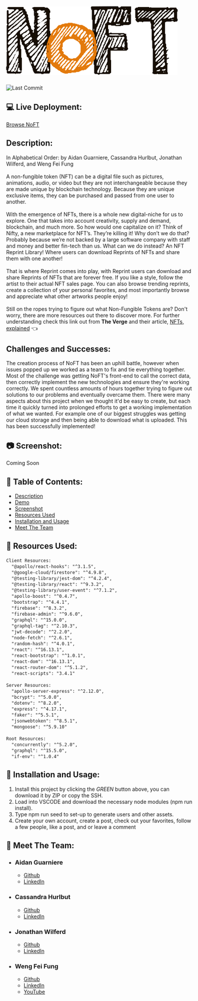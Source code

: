 ![image](docs/noftFULL2.png)
====
![Last Commit](https://img.shields.io/github/last-commit/Siphon880gh/reprint/master)

:computer: Live Deployment:
---
[Browse NoFT](https://reprint-media.herokuapp.com/)

Description:
---
In Alphabetical Order: by Aidan Guarniere, Cassandra Hurlbut, Jonathan Wilferd, and Weng Fei Fung
<br>
<br>
A non-fungible token (NFT) can be a digital file such as pictures, animations, audio, or video but they are not interchangeable because they are made unique by blockchain technology. Because they are unique exclusive items, they can be purchased and passed from one user to another. 
<br>
<br>
With the emergence of NFTs, there is a whole new digital-niche for us to explore. One that takes into account creativity, supply and demand, blockchain, and much more. So how would one capitalize on it? Think of Nifty, a new marketplace for NFT’s. They’re killing it! Why don’t we do that? Probably because we’re not backed by a large software company with staff and money and better fin-tech than us. What can we do instead? An NFT Reprint Library! Where users can download Reprints of NFTs and share them with one another!
<br>
<br>
That is where Reprint comes into play, with Reprint users can download and share Reprints of NFTs that are forever free. If you like a style, follow the artist to their actual NFT sales page. You can also browse trending reprints, create a collection of your personal favorites, and most importantly browse and appreciate what other artworks people enjoy!
<br>
<br>
Still on the ropes trying to figure out what Non-Fungible Tokens are? Don't worry, there are more resources out there to discover more. For further understanding check this link out from **The Verge** and their article, [NFTs, explained](https://www.theverge.com/22310188/nft-explainer-what-is-blockchain-crypto-art-faq) :point_left:

Challenges and Successes:
---
The creation process of NoFT has been an uphill battle, however when issues popped up we worked as a team to fix and tie everything together. Most of the challenge was getting NoFT's front-end to call the correct data, then correctly implement the new technologies and ensure they're working correctly. We spent countless amounts of hours together trying to figure out solutions to our problems and eventually overcame them. There were many aspects about this project when we thought it'd be easy to create, but each time it quickly turned into prolonged efforts to get a working implementation of what we wanted. For example one of our biggest struggles was getting our cloud storage and then being able to download what is uploaded. This has been successfully implemented!

:camera: Screenshot:
---
Coming Soon

:open_file_folder: Table of Contents:
---
- [Description](#description)
- [Demo](#computer-demo)
- [Screenshot](#camera-screenshot)
- [Resources Used](#floppy_disk-resources-used)
- [Installation and Usage](#minidisc-installation-and-usage)
- [Meet The Team](#e-mail-meet-the-team)

## :floppy_disk: Resources Used:
    Client Resources:
      "@apollo/react-hooks": "^3.1.5",
      "@google-cloud/firestore": "^4.9.8",
      "@testing-library/jest-dom": "^4.2.4",
      "@testing-library/react": "^9.3.2",
      "@testing-library/user-event": "^7.1.2",
      "apollo-boost": "^0.4.7",
      "bootstrap": "^4.4.1",
      "firebase": "^8.3.2",
      "firebase-admin": "^9.6.0",
      "graphql": "^15.0.0",
      "graphql-tag": "^2.10.3",
      "jwt-decode": "^2.2.0",
      "node-fetch": "^2.6.1",
      "random-hash": "^4.0.1",
      "react": "^16.13.1",
      "react-bootstrap": "^1.0.1",
      "react-dom": "^16.13.1",
      "react-router-dom": "^5.1.2",
      "react-scripts": "3.4.1"
    
    Server Resources:
      "apollo-server-express": "^2.12.0",
      "bcrypt": "^5.0.0",
      "dotenv": "^8.2.0",
      "express": "^4.17.1",
      "faker": "^5.5.1",
      "jsonwebtoken": "^8.5.1",
      "mongoose": "^5.9.10"
      
    Root Resources:
      "concurrently": "^5.2.0",
      "graphql": "^15.5.0",
      "if-env": "^1.0.4"

## :minidisc: Installation and Usage:
1) Install this project by clicking the *GREEN* button above, you can download it by ZIP or copy the SSH. 
2) Load into VSCODE and download the necessary node modules (npm run install). 
3) Type npm run seed to set-up to generate users and other assets. 
4) Create your own account, create a post, check out your favorites, follow a few people, like a post, and or leave a comment


## :e-mail: Meet The Team:
- ### Aidan Guarniere
  - [Github](https://github.com/AidanGuarniere)
  - [LinkedIn](https://www.linkedin.com/in/aidan-guarniere-56299719b/)
- ### Cassandra Hurlbut
  - [Github](https://github.com/clhurlbut)
  - [LinkedIn](https://www.linkedin.com/in/cassandra-hurlbut-7165081b6/)
- ### Jonathan Wilferd
  - [Github](https://github.com/jwilferd10)
  - [LinkedIn](https://www.linkedin.com/in/jonathan-wilferd-3a6b461b6/)
- ### Weng Fei Fung
  - [Github](https://github.com/Siphon880gh)
  - [LinkedIn](https://www.linkedin.com/in/weng-fung)
  - [YouTube](https://www.youtube.com/user/Siphon880yt/videos)
